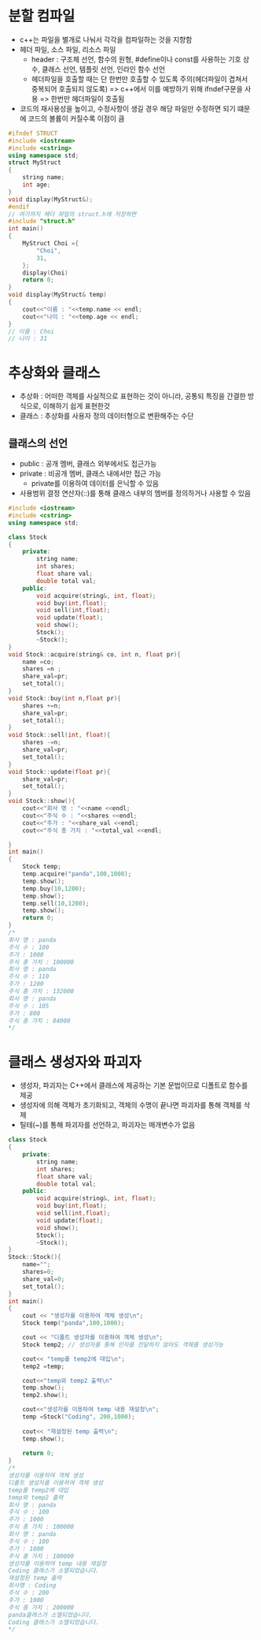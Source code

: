 # 분할 컴파일
* c++는 파일을 별개로 나눠서 각각을 컴파일하는 것을 지향함
* 헤더 파일, 소스 파일, 리소스 파일
    * header : 구조체 선언, 함수의 원형, #define이나 const를 사용하는 기호 상수, 클래스 선언, 템플릿 선언, 인라인 함수 선언
    * 헤더파일을 호출할 때는 단 한번만 호출할 수 있도록 주의(헤더파일이 겹쳐서 중복되어 호출되지 않도록) => c++에서 이를 예방하기 위해 ifndef구문을 사용 => 한번만 헤더파일이 호출됨
* 코드의 재사용성을 높이고, 수정사항이 생길 경우 해당 파일만 수정하면 되기 떄문에 코드의 볼륨이 커질수록 이점이 큼

```c++
#ifndef STRUCT
#include <iostream>
#include <cstring>
using namespace std;
struct MyStruct
{
    string name;
    int age;
}
void display(MyStruct&);
#endif
// 여기까지 헤더 파일의 struct.h에 저장하면
#include "struct.h"
int main()
{
    MyStruct Choi ={
        "Choi",
        31,
    };
    display(Choi)
    return 0;
}
void display(MyStruct& temp)
{
    cout<<"이름 : "<<temp.name << endl;
    cout<<"나이 : "<<temp.age << endl;
}
// 이름 : Choi
// 나이 : 31
```
# 추상화와 클래스
* 추상화 : 어떠한 객체를 사실적으로 표현하는 것이 아니라, 공통되 특징을 간결한 방식으로, 이해하기 쉽게 표현한것
* 클래스 : 추상화를 사용자 정의 데이터형으로 변환해주는 수단
## 클래스의 선언
* public : 공개 멤버, 클래스 외부에서도 접근가능
* private : 비공개 멤버, 클래스 내에서만 접근 가능
    * private를 이용하여 데이터를 은닉할 수 있음
* 사용범위 결정 연산자(::)를 통해 클래스 내부의 멤버를 정의하거나 사용할 수 있음
```c++
#include <iostream>
#include <cstring>
using namespace std;

class Stock
{
    private:
        string name;
        int shares;
        float share val;
        double total val;
    public:
        void acquire(string&, int, float);
        void buy(int,float);
        void sell(int,float);
        void update(float);
        void show();
        Stock();
        ~Stock();
}
void Stock::acquire(string& co, int n, float pr){
    name =co;
    shares =n ;
    share_val=pr;
    set_total();
}
void Stock::buy(int n,float pr){
    shares +=n;
    share_val=pr;
    set_total();
}
void Stock::sell(int, float){
    shares -=n;
    share_val=pr;
    set_total();
}
void Stock::update(float pr){
    share_val=pr;
    set_total();
}
void Stock::show(){
    cout<<"회사 명 : "<<name <<endl;
    cout<<"주식 수 : "<<shares <<endl;
    cout<<"주가 : "<<share_val <<endl;
    cout<<"주식 총 가치 : "<<total_val <<endl;

}
int main()
{
    Stock temp;
    temp.acquire("panda",100,1000);
    temp.show();
    temp.buy(10,1200);
    temp.show();
    temp.sell(10,1200);
    temp.show();
    return 0;
}
/*
회사 명 : panda
주식 수 : 100
주가 : 1000
주식 총 가치 : 100000
회사 명 : panda
주식 수 : 110
주가 : 1200
주식 총 가치 : 132000
회사 명 : panda
주식 수 : 105
주가 : 800
주식 총 가치 : 84000
*/
```

# 클래스 생성자와 파괴자
* 생성자, 파괴자는 C++에서 클래스에 제공하는 기본 문법이므로 디폴트로 함수를 제공
* 생성자에 의해 객체가 초기화되고, 객체의 수명이 끝나면 파괴자를 통해 객체를 삭제
* 틸테(~)를 통해 파괴자를 선언하고, 파괴자는 매개변수가 없음
```c++
class Stock
{
    private:
        string name;
        int shares;
        float share val;
        double total val;
    public:
        void acquire(string&, int, float);
        void buy(int,float);
        void sell(int,float);
        void update(float);
        void show();
        Stock();
        ~Stock();
}
Stock::Stock(){
    name="";
    shares=0;
    share_val=0;
    set_total();
}
int main()
{
    cout << "생성자를 이용하여 객체 생성\n";
    Stock temp("panda",100,1000);

    cout << "디폴트 생성자를 이용하여 객체 생성\n";
    Stock temp2; // 생성자를 통해 인자를 전달하지 않아도 객체를 생성가능

    cout<< "temp를 temp2에 대입\n";
    temp2 =temp;

    cout<<"temp와 temp2 출력\n"
    temp.show();
    temp2.show();

    cout<<"생성자를 이용하여 temp 내용 재설정\n";
    temp =Stock("Coding", 200,1000);
    
    cout<< "재설정된 temp 출력\n";
    temp.show();
    
    return 0;
}
/*
생성자를 이용하여 객체 생성
디폴트 생성자를 이용하여 객체 생성
temp를 temp2에 대입
temp와 temp2 출력
회사 명 : panda
주식 수 : 100
주가 : 1000
주식 총 가치 : 100000
회사 명 : panda
주식 수 : 100
주가 : 1000
주식 총 가치 : 100000
생성자를 이용하여 temp 내용 재설정
Coding 클래스가 소멸되었습니다.
재설정된 temp 출력
회사명 : Coding
주식 수 : 200
주가 : 1000
주식 총 가치 : 200000
panda클래스가 소멸되었습니다.
Coding 클래스가 소멸되었습니다.
*/
```